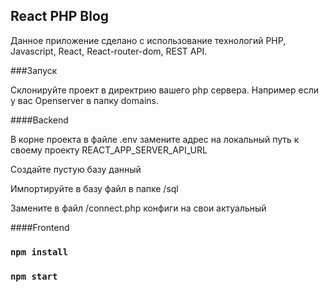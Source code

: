 ## React PHP Blog

Данное приложение сделано с использование технологий PHP, Javascript, React, React-router-dom, REST API.

###Запуск

Склонируйте проект в директрию вашего php сервера. Например если у вас Openserver в папку domains.

####Backend

В корне проекта в файле .env замените адрес на локальный путь к своему проекту REACT_APP_SERVER_API_URL

Создайте пустую базу данный

Импортируйте в базу файл в папке /sql

Замените в файл /connect.php конфиги на свои актуальный

####Frontend

### `npm install`
### `npm start`
